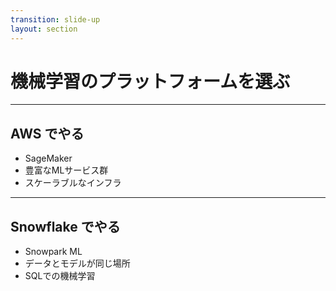 ```yaml
---
transition: slide-up
layout: section
---
```


# 機械学習のプラットフォームを選ぶ

---

## AWS でやる

<v-clicks>

- SageMaker
- 豊富なMLサービス群
- スケーラブルなインフラ

</v-clicks>

---

## Snowflake でやる

<v-clicks>

- Snowpark ML
- データとモデルが同じ場所
- SQLでの機械学習

</v-clicks>